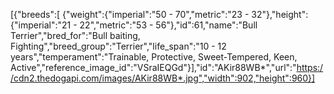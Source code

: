 [{"breeds":[
{"weight":{"imperial":"50 - 70","metric":"23 - 32"},"height":{"imperial":"21 - 22","metric":"53 - 56"},"id":61,"name":"Bull Terrier","bred_for":"Bull baiting, Fighting","breed_group":"Terrier","life_span":"10 - 12 years","temperament":"Trainable, Protective, Sweet-Tempered, Keen, Active","reference_image_id":"VSraIEQGd"}],"id":"AKir88WB*","url":"https://cdn2.thedogapi.com/images/AKir88WB*.jpg","width":902,"height":960}]
